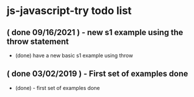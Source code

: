# js-javascript-try todo list

## ( done 09/16/2021 ) - new s1 example using the throw statement
* (done) have a new basic s1 example using throw

## ( done 03/02/2019 ) - First set of examples done
* (done) - first set of examples done
